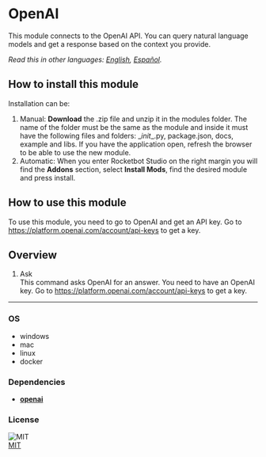 # OpenAI
  
This module connects to the OpenAI API. You can query natural language models and get a response based on the context you provide.  

*Read this in other languages: [English](README.md), [Español](README.es.md).*

## How to install this module
  
Installation can be:
1. Manual: __Download__ the .zip file and unzip it in the modules folder. The name of the folder must be the same as the module and inside it must have the following files and folders: \__init__.py, package.json, docs, example and libs. If you have the application open, refresh the browser to be able to use the new module.
2. Automatic: When you enter Rocketbot Studio on the right margin you will find the **Addons** section, select **Install Mods**, find the desired module and press install. 


## How to use this module
To use this module, you need to go to OpenAI and get an API key. Go to https://platform.openai.com/account/api-keys to get a key.


## Overview


1. Ask  
This command asks OpenAI for an answer. You need to have an OpenAI key. Go to https://platform.openai.com/account/api-keys to get a key.  




----
### OS

- windows
- mac
- linux
- docker

### Dependencies
- [**openai**](https://pypi.org/project/openai/)
### License
  
![MIT](https://camo.githubusercontent.com/107590fac8cbd65071396bb4d04040f76cde5bde/687474703a2f2f696d672e736869656c64732e696f2f3a6c6963656e73652d6d69742d626c75652e7376673f7374796c653d666c61742d737175617265)  
[MIT](http://opensource.org/licenses/mit-license.ph)